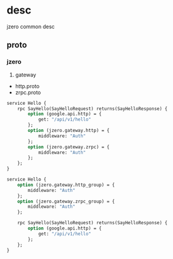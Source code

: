 # desc
jzero common desc

## proto

### jzero

1. gateway

* http.proto
* zrpc.proto

```protobuf
service Hello {
    rpc SayHello(SayHelloRequest) returns(SayHelloResponse) {
        option (google.api.http) = {
            get: "/api/v1/hello"
        };
        option (jzero.gateway.http) = {
            middleware: "Auth"
        };
        option (jzero.gateway.zrpc) = {
            middleware: "Auth"
        };
    };
}
```

```protobuf
service Hello {
    option (jzero.gateway.http_group) = {
        middleware: "Auth"
    };
    option (jzero.gateway.zrpc_group) = {
        middleware: "Auth"
    };

    rpc SayHello(SayHelloRequest) returns(SayHelloResponse) {
        option (google.api.http) = {
            get: "/api/v1/hello"
        };
    };
}
```

